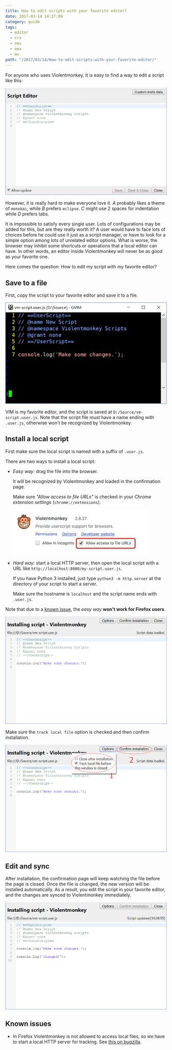 ```yaml
---
title: How to edit scripts with your favorite editor?
date: 2017-03-14 14:37:09
category: guide
tags:
  - editor
  - crx
  - nex
  - oex
  - mx
path: "/2017/03/14/How-to-edit-scripts-with-your-favorite-editor/"
---
```


For anyone who uses Violentmonkey, it is easy to find a way to edit a script like this:

![](editor-1.png)

However, it is really hard to make everyone love it. *A* probably likes a theme of `monokai`, while *B* prefers `eclipse`. *C* might use 2 spaces for indentation while *D* prefers tabs.

It is impossible to satisfy every single user. Lots of configurations may be added for this, but are they really worth it? A user would have to face lots of choices before he could use it just as a script manager, or have to look for a simple option among lots of unrelated editor options. What is worse, the browser may inhibit some shortcuts or operations that a local editor can have. In other words, an editor inside Violentmonkey will never be as good as your favorite one.

Here comes the question: How to edit my script with my favorite editor?

Save to a file
---

First, copy the script to your favorite editor and save it to a file.

![](editor-2.png)

VIM is my favorite editor, and the script is saved at `D:/Source/vm-script.user.js`. Note that the script file must have a name ending with `.user.js`, otherwise won't be recognized by Violentmonkey.

Install a local script
---

First make sure the local script is named with a suffix of `.user.js`.

There are two ways to install a local script:

- *Easy way:* drag the file into the browser.

  It will be recognized by Violentmonkey and loaded in the confirmation page.

  Make sure *"Allow access to file URLs"* is checked in your *Chrome extension settings* (`chrome://extensions`).

  ![](editor-6.png)

- *Hard way:* start a local HTTP server, then open the local script with a URL like `http://localhost:8080/my-script.user.js`.

  If you have Python 3 installed, just type `python3 -m http.server` at the directory of your script to start a server.

  Make sure the hostname is `localhost` and the script name ends with `.user.js`.

Note that due to a [known issue](#Known-issues), the *easy way* **won't work for Firefox users**.

![](editor-3.png)

Make sure the `track local file` option is checked and then confirm installation.

![](editor-4.png)

Edit and sync
---

After installation, the confirmation page will keep watching the file before the page is closed. Once the file is changed, the new version will be installed automatically. As a result, you edit the script in your favorite editor, and the changes are synced to Violentmonkey immediately.

![](editor-5.png)

Known issues
---
- In Firefox Violentmonkey is not allowed to access local files, so we have to start a local HTTP server for tracking. See [this on bugzilla](https://bugzilla.mozilla.org/show_bug.cgi?id=1266960).
